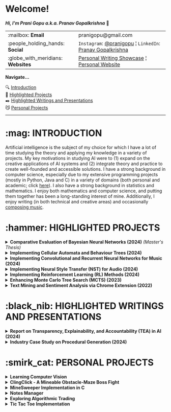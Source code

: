 <h1>Welcome!</h1>

**_Hi, I'm Prani Gopu a.k.a. Pranav Gopalkrishna_** 👋

<table>
<tr>
<td>:mailbox: <b>Email</b></td>
<td>pranigopu@gmail.com</td>
</tr>
<tr>
<td>:people_holding_hands: <b>Social</b></td>
<td><code>Instagram</code>: <a href="https://www.instagram.com/pranigopu/">@pranigopu</a> ¦ <code>LinkedIn</code>: <a href="https://www.linkedin.com/in/pranav-gopalkrishna-3a8a37166/">Pranav Gopalkrishna</a></td>
</tr>
<tr>
<td>:globe_with_meridians: <b>Websites</b></td>
<td><a href="https://pranigopu.wordpress.com/">Personal Writing Showcase</a> ¦ <a href="https://pranigopu.github.io/">Personal Website</a></td>
</tr>
</table>

**Navigate...**

:mag: <a href="#introduction">Introduction</a><br>
:hammer: <a href="#highlighted-projects">Highlighted Projects</a><br>
:black_nib: <a href="#highlighted-writings">Highlighted Writings and Presentations</a><br>
:smirk_cat: <a href="#personal-projects">Personal Projects</a></td>

---

<h1 id="introduction">:mag: INTRODUCTION</h1>

Artificial intelligence is the subject of my choice for which I have a lot of time studying the theory and applying my knowledge in a variety of projects. My key motivations in studying AI were to (1) expand on the creative applications of AI systems and (2) integrate theory and practice to create well-founded and accessible solutions. I have a strong background in computer science, especially due to my extensive programming projects (mostly in Python, Java and C) in a variety of domains (both personal and academic; click [here](https://github.com/stars/pranigopu/lists/projects)). I also have a strong background in statistics and mathematics. I enjoy both mathematics and computer science, and putting them together has been a long-standing interest of mine. Additionally, I enjoy writing (in both technical and creative areas) and occasionally [composing music](https://musescore.com/user/31737238).

<h1 id="highlighted-projects">:hammer: HIGHLIGHTED PROJECTS</h1>

<details>
<summary><b>Comparative Evaluation of Bayesian Neural Networks (2024)</b> <i>(Master's Thesis)</i></summary>
<p>Evaluates and compares two Bayesian inference (BI) methods — Hamiltonian Monte Carlo (HMC) and variational inference (VI) — as applied to uncertainty quantification in Bayesian neural networks (BNNs) for regression problems. Drawing on existing research in computational BI and deep learning, this study presents the theoretical and practical progression from BI to BNNs, and demonstrates the effectiveness of uncertainty quantification of the two BNN implementations for regression problems. The HMC and VI BNN models were implemented using Tensorflow and PyTorch respectively.</p>
<table>
<tr>
<td><b>Goal 1</b></td><td>Present a clear link between BI and BNNs in practice</td>
</tr>
<tr>
<td><b>Goal 2</b></td><td>Evaluate the performance of different BNN methods</td>
</tr>
<tr>
<td><b>Tools</b></td><td>Python using Jupyter Notebook</td>
</tr>
<tr>
<td><b>Keywords</b></td><td><code>bayesian inference</code>, <code>bayesian neural network</code></td>
</tr>
</table>
<a href="https://github.com/pranigopu/masters-project"><b>See GitHub repository >></b></a> | <a href="https://github.com/pranigopu/mastersProject/blob/main/deliverables/dissertation/dissertation.pdf"><b>See dissertation >></b></a>
</details>

<details>
<summary><b>Implementing Cellular Automata and Behaviour Trees (2024)</b></summary>
<p>This project focused on (1) designing cellular automata to procedurally generate "coral reef" terrains and (2) implementing behavior trees for two agents: a diver (player) and a mermaid (AI). A key challenge was designing three distinct cellular automata that generated diverse yet coherent terrain, maintaining the natural aesthetics of coral reefs while offering gameplay variety. The game evolved into a simple but engaging challenge where the player must collect five artifacts while evading the mermaid's ranged and melee attacks. Coral reefs provided hiding spots but slowed the diver if spotted, balancing stealth and vulnerability. The player’s score depends on time taken and remaining health, adding tension and strategy to the gameplay.</p>
<table>
<tr>
<td><b>Goal 1</b></td><td>Design cellular automata for coral reef terrains</td>
</tr>
<tr>
<td><b>Goal 2</b></td><td>Implement behaviour trees for NPC and player agents</td>
</tr>
<tr>
<td><b>Tools</b></td><td>C# using Unity Game Engine</td>
</tr>
<tr>
<td><b>Keywords</b></td><td><code>unity</code>, <code>procedural content generation</code>, <code>behaviour tree</code></td>
</tr>
<tr>
<td><b>Grade</b></td><td>89%</td>
</tr>
</table>
<a href="https://github.com/pranigopu/diver-vs-mermaid"><b>See GitHub repository >></b></a> | 
<a href="https://www.youtube.com/watch?v=sJMKtEH5r3g"><b>See video presentation >></b></a>
</details>

<details>
<summary><b>Implementing Convolutional and Recurrent Neural Networks for Music (2024)</b></summary>
<p>Developed a machine learning system to recognise musical keys and tempo using convolutional neural networks (CNNs) and bidirectional recurrent neural networks (BRNNs) respectively, both implemented with Keras. Audio data was pre-processed into Mel spectrograms and segmented with Librosa, then combined through an end-to-end system for predictions. This project sharpened skills in ML architecture selection, data pre-processing, and result integration.</p>
<table>
<tr>
<td><b>Goal</b></td><td>Train models for music key and tempo recognition</td>
</tr>
<tr>
<td><b>Tools</b></td><td>Python using Jupyter Notebook</td>
</tr>
<tr>
<td><b>Keywords</b></td><td><code>convolutional neural network</code>, <code>bidirectional recurrent neural network</code></td>
</tr>
<tr>
<td><b>Grade</b></td><td>60%</td>
</tr>
</table>
<a href="https://github.com/pranigopu/key--tempo-deepLearning"><b>See GitHub repository >></b></a>
</details>

<details>
<summary><b>Implementing Neural Style Transfer (NST) for Audio (2024)</b></summary>
<p>Implemented neural style transfer (NST) to blend ambient soundtracks with melodic compositions. Developed a CNN for genre classification (implemented with Keras) and integrated it into a custom NST algorithm for audio (handling tensor operations using Tensorflow). Created an end-to-end interface on Google Colab for seamless audio processing and style transfer. Despite noisy outputs, the project provided insights into the potential and limitations of applying NST to audio.</p>
<table>
<tr>
<td><b>Goal</b></td><td>Apply NST to transfer ambient sound characteristics to music</td>
</tr>
<tr>
<td><b>Tools</b></td><td>Python using Google Colab</td>
</tr>
<tr>
<td><b>Keywords</b></td><td><code>neural style transfer</code>, <code>convolutional neural network</code></td>
</tr>
<tr>
<td><b>Grade</b></td><td>57%</td>
</tr>
</table>
<a href="https://github.com/pranigopu/ambience-to-music-neuralStyleTransfer"><b>See GitHub repository >></b></a>
</details>

<details>
<summary><b>Implementing Reinforcement Learning (RL) Methods (2024)</b></summary>
<p>Implemented and tested RL methods for navigating a grid-based obstacle course (the "frozen lake" environment defined for the assignment) using model-based approaches (i.e. policy iteration and value iteration), model-free approaches (i.e. SARSA, Q-Learning, linear SARSA and linear Q-learning) and a deep learning approach (i.e. Deep-Q learning). This was a team project, but while the team worked together for the report and experiments, the RL methods were implemented by each member independently. Hence, this project solidified my grasp of RL methods, their effectiveness and their limitations/drawbacks. This project also challenged my problem-solving skills and strengthened my ability to collaborate.</p>
<table>
<tr>
<td><b>Goal</b></td><td>Test RL methods on a grid-based obstacle course</td>
</tr>
<tr>
<td><b>Tools</b></td><td>Python</td>
</tr>
<tr>
<td><b>Keywords</b></td><td><code>reinforcement learning</code>, <code>model-based</code>, <code>model-free</code></td>
</tr>
<tr>
<td><b>Grade</b></td><td>96%</td>
</tr>
</table>
<a href="https://github.com/nocommentcode/ecs7002_assignment_2"><b>See GitHub team repository >></b></a> | 
<a href="https://github.com/pranigopu/frozenLake"><b>See GitHub personal repository >></b></a> | 
<a href="https://github.com/pranigopu/frozenLake/blob/main/report/finalReport.pdf"><b>See report >></b></a>
</details>

<details>
<summary><b>Enhancing Monte Carlo Tree Search (MCTS) (2023)</b></summary>
<p>This project aimed to enhance the basic MCTS algorithm within the Tabletop Games Framework to improve performance against other agents in "Sushi Go!" I collaborated with two teammates, proposing methods such as hard pruning, Bayes-UCB sampling, and Thompson sampling (our winning solution). Although I introduced IS-MCTS, my implementation underperformed, resulting in no contribution to the final code. Instead, I ran the final experiments and data collection and made significant contributions to the project report, covering MCTS theory, the exploration-exploitation dilemma, and multi-root MCTS. Our final agent, using Thompson sampling, outperformed all other enhancements in our class, earning a final grade of 94% for our project.</p>
<table>
<tr>
<td><b>Goal</b></td><td>Improve AI performance in playing "Sushi Go!" using MCTS</td>
</tr>
<tr>
<td><b>Tools</b></td><td>Java</td>
</tr>
<tr>
<td><b>Keywords</b></td><td><code>monte carlo tree search</code>, <code>bandit methods</code></td>
</tr>
<tr>
<td><b>Grade</b></td><td>94%</td>
</tr>
</table>
<a href="https://github.com/grahaminn/AIinGames-Assignment1"><b>See GitHub team repository >></b></a> | 
<a href="https://github.com/pranigopu/artificialIntelligence-in-games/blob/main/assignment1/REPORT.pdf"><b>See report >></b></a>
</details>

<details>
<summary><b>Text Mining and Sentiment Analysis via Chrome Extension (2022)</b></summary>
<p>Developed a Chrome extension for text mining and sentiment analysis on web pages. Created the extension and integrated its popup-based frontend with the backend using Django (hosted locally). The backend runs Python code for text mining and sentiment analysis (based on code written by a teammate). The prototype generates a word cloud, word frequency chart, and sentiment pie chart.</p>
<table>
<tr>
<td><b>Goal</b></td><td>Scrape website text and analyse sentiment via Chrome extension</td>
</tr>
<tr>
<td><b>Tools</b></td><td>JavaScript, HTML, Python</td>
</tr>
<tr>
<td><b>Keywords</b></td><td><code>chrome extension</code>, <code>django</code>, <code>text mining</code></td>
</tr>
<tr>
<td><b>Grade</b></td><td>81%</td>
</tr>
</table>
<a href="https://github.com/pranigopu/sentiMiner"><b>See GitHub repository >></b></a>
</details>

<h1 id="highlighted-writings">:black_nib: HIGHLIGHTED WRITINGS AND PRESENTATIONS</h1>

<details>
<summary><b>Report on Transparency, Explainability, and Accountability (TEA) in AI (2024)</b></summary>
<p>This report aims to address some relevant ethical ideas in AI, primarily transparency, explainability and accountability. Further, it aims to integrate these ideas with technical/business requirements, explore AI ethics using a case study involving an ethical and legal/regulatory breach in AI use and finally, explore the application of AI ethics in a hypothetical case involving the development of an ethical framework for a particular technical/business context.</p>
<table>
<tr>
<td><b>Goal</b></td><td>Reflect on TEA in AI systems, propose an ethics framework</td>
</tr>
<tr>
<td><b>Keywords</b></td><td><code>ai in industry</code>, <code>ethical framework</code></td>
</tr>
<tr>
<td><b>Grade</b></td><td>71%</td>
</tr>
</table>
<a href="https://github.com/pranigopu/ethics--regulation--law-for-intelligentSystems/blob/main/finalCoursework/SUBMISSION.pdf"><b>See in GitHub >></b></a>
</details>

<details>
<summary><b>Industry Case Study on Procedural Generation (2024)</b></summary>
<p>Unexplored is a video game — specifically a roguelite action-RPG dungeon-crawler — that applies procedural content generation (PCG) to create dungeon levels (20 overall), including puzzles and encounters. As the case study explores, cyclic generation is the keystone innovation that makes Unexplored stand apart in terms of both game-design and gameplay. This report focuses on the idea of cyclic dungeon generation, its implementation in Unexplored and how abstract level-design is concretised into playable levels.</p>
<table>
<tr>
<td><b>Goal</b></td><td>Discuss cyclic procedural generation using "Unexplored" as a case study</td>
</tr>
<tr>
<td><b>Keywords</b></td><td><code>cyclic dungeon generation</code>, <code>procedural content generation</code></td>
</tr>
</table>
<a href="https://github.com/pranigopu/interactiveAgents--proceduralGeneration/blob/main/caseStudy/SUBMISSION.pdf"><b>See in GitHub >></b></a>
</details>

<h1 id="personal-projects">:smirk_cat: PERSONAL PROJECTS</h1>

<details>
<summary><b>Learning Computer Vision</b></summary>
<table>
<tr>
<td><b>Goal 1</b></td><td>Learn image and video processing</td>
</tr>
<tr>
<td><b>Goal 2</b></td><td>Implement deep learning models to analyse images and videos</td>
</tr>
<tr>
<td><b>Tools</b></td><td>Python</td>
</tr>
<tr>
<td><b>Keywords</b></td><td><code>image processing</code>, <code>video processing</code>, <code>computer vision</code>, <code>deep learning</code></td>
</tr>
</table>
<a href="https://github.com/pranigopu/computerVision"><b>See GitHub repository >></b></a>
</details>

<details>
<summary><b>ClingClick - A Mineable Obstacle-Maze Boss Fight</b></summary>
<table>
<tr>
<td><b>Goal</b></td><td>Implement a boss fight against a pathfinding NPC in a mineable maze environment</td>
</tr>
<tr>
<td><b>Tools</b></td><td>C</td>
</tr>
<tr>
<td><b>Keywords</b></td><td><code>a-star pathfinding</code>, <code>mineable environment</code>, <code>inventory management</code></td>
</tr>
</table>
<a href="https://github.com/pranigopu/clingClick"><b>See GitHub repository >></b></a>
</details>

<details>
<summary><b>MineSweeper Implementation in C</b></summary>
<table>
<tr>
<td><b>Goal</b></td><td>Implement the classic MineSweeper game in C, using a terminal-based interface</td>
</tr>
<tr>
<td><b>Tools</b></td><td>C</td>
</tr>
<tr>
<td><b>Keywords</b></td><td><code>minesweeper</code>, <code>terminal-based interface</code></td>
</tr>
</table>
<a href="https://github.com/pranigopu/mineSweeper"><b>See GitHub repository >></b></a>
</details>

<details>
<summary><b>Notes Manager</b></summary>
<table>
<tr>
<td><b>Goal</b></td><td>Create a simple program to manage your notes (particularly study notes)</td>
</tr>
<tr>
<td><b>Tools</b></td><td>Java</td>
</tr>
<tr>
<td><b>Keywords</b></td><td><code>file and directory management with java</code></td>
</tr>
</table>
<a href="https://github.com/pranigopu/notesManager"><b>See GitHub repository >></b></a>
</details>

<details>
<summary><b>Exploring Algorithmic Trading</b></summary>
<p><b>NOTE:</b> <i>So far, I have only learnt key concepts behind algorithmic trading and dealing with API requests and responses for data.</i></p>
<table>
<tr>
<td><b>Goal</b></td><td>Explore algorithmic trading</td>
</tr>
<tr>
<td><b>Tools</b></td><td>Python</td>
</tr>
<tr>
<td><b>Keywords</b></td><td><code>api calls</code>, <code>point and batch requests</code></td>
</tr>
</table>
<a href="https://github.com/pranigopu/algorithmicTrading"><b>See GitHub repository >></b></a>
</details>

<details>
<summary><b>Tic Tac Toe Implementation</b></summary>
<p><b>NOTE:</b> <i>The "AI opponent" is a relatively basic algorithm to try to stump the player using a few simple strategies.</i></p>
<table>
<tr>
<td><b>Goal</b></td><td>Implement tic tac toe (single-player and multiplayer)</td>
</tr>
<tr>
<td><b>Tools</b></td><td>C</td>
</tr>
<tr>
<td><b>Keywords</b></td><td><code>tic tac toe</code>, <code>ai opponent</code></td>
</tr>
</table>
<a href="https://github.com/pranigopu/ticTacToe"><b>See GitHub repository >></b></a>
</details>

<!---
pranigopu/pranigopu is a ✨ special ✨ repository because its `README.md` (this file) appears on your GitHub profile.
You can click the Preview link to take a look at your changes.
--->
